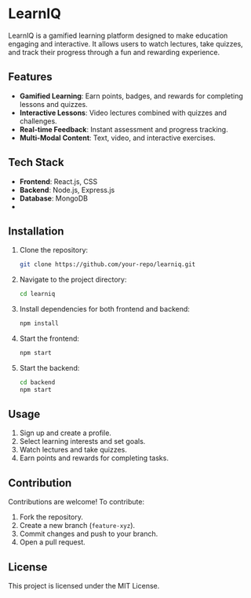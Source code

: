 # LearnIQ

LearnIQ is a gamified learning platform designed to make education engaging and interactive. It allows users to watch lectures, take quizzes, and track their progress through a fun and rewarding experience.

## Features

- **Gamified Learning**: Earn points, badges, and rewards for completing lessons and quizzes.
- **Interactive Lessons**: Video lectures combined with quizzes and challenges.
- **Real-time Feedback**: Instant assessment and progress tracking.
- **Multi-Modal Content**: Text, video, and interactive exercises.

## Tech Stack

- **Frontend**: React.js, CSS
- **Backend**: Node.js, Express.js
- **Database**: MongoDB
-

## Installation

1. Clone the repository:
   ```sh
   git clone https://github.com/your-repo/learniq.git
   ```
2. Navigate to the project directory:
   ```sh
   cd learniq
   ```
3. Install dependencies for both frontend and backend:
   ```sh
   npm install
   ```
4. Start the frontend:
   ```sh
   npm start
   ```
5. Start the backend:
   ```sh
   cd backend
   npm start
   ```

## Usage

1. Sign up and create a profile.
2. Select learning interests and set goals.
3. Watch lectures and take quizzes.
4. Earn points and rewards for completing tasks.

## Contribution

Contributions are welcome! To contribute:

1. Fork the repository.
2. Create a new branch (`feature-xyz`).
3. Commit changes and push to your branch.
4. Open a pull request.

## License

This project is licensed under the MIT License.
